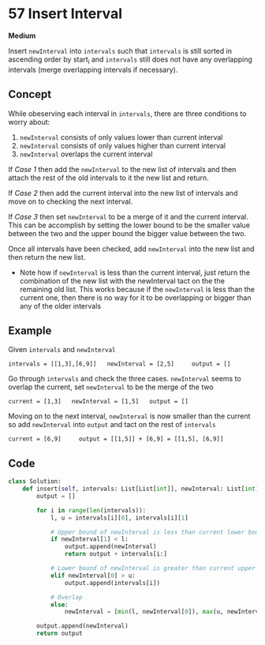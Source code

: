 # 57 Insert Interval

**Medium**

Insert `newInterval` into `intervals` such that `intervals` is still sorted in ascending order by start<sub>i</sub> and `intervals` still does not have any overlapping intervals (merge overlapping intervals if necessary).

## Concept

While obeserving each interval in `intervals`, there are three conditions to worry about:

1. `newInterval` consists of only values lower than current interval
2. `newInterval` consists of only values higher than current interval
3. `newInterval` overlaps the current interval

If _Case 1_ then add the `newInterval` to the new list of intervals and then attach the rest of the old intervals to it the new list and return.

If _Case 2_ then add the current interval into the new list of intervals and move on to checking the next interval.

If _Case 3_ then set `newInterval` to be a merge of it and the current interval. This can be accomplish by setting the lower bound to be the smaller value between the two and the upper bound the bigger value between the two.

Once all intervals have been checked, add `newInterval` into the new list and then return the new list.

- Note how if `newInterval` is less than the current interval, just return the combination of the new list with the newInterval tact on the the remaining old list. This works because if the `newInterval` is less than the current one, then there is no way for it to be overlapping or bigger than any of the older intervals

## Example

Given `intervals` and `newInterval`

```
intervals = [[1,3],[6,9]]   newInterval = [2,5]     output = []
```

Go through `intervals` and check the three cases. `newInterval` seems to overlap the current, set `newInterval` to be the merge of the two

```
current = [1,3]   newInterval = [1,5]   output = []
```

Moving on to the next interval, `newInterval` is now smaller than the current so add `newInterval` into `output` and tact on the rest of `intervals`

```
current = [6,9]     output = [[1,5]] + [6,9] = [[1,5], [6,9]]
```

## Code

```python
class Solution:
    def insert(self, intervals: List[List[int]], newInterval: List[int]) -> List[List[int]]:
        output = []

        for i in range(len(intervals)):
            l, u = intervals[i][0], intervals[i][1]

            # Upper bound of newInterval is less than current lower bound
            if newInterval[1] < l:
                output.append(newInterval)
                return output + intervals[i:]

            # Lower bound of newInterval is greater than current upper bound
            elif newInterval[0] > u:
                output.append(intervals[i])

            # Overlap
            else:
                newInterval = [min(l, newInterval[0]), max(u, newInterval[1])]

        output.append(newInterval)
        return output
```
